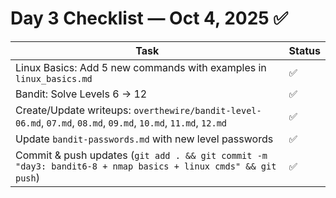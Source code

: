 # Day 3 Checklist — Oct 4, 2025 ✅

| Task | Status |
|------|--------|
| Linux Basics: Add 5 new commands with examples in `linux_basics.md` | ✅ |
| Bandit: Solve Levels 6 → 12 | ✅ |
| Create/Update writeups: `overthewire/bandit-level-06.md`, `07.md`, `08.md`, `09.md`, `10.md`, `11.md`, `12.md` | ✅ |
| Update `bandit-passwords.md` with new level passwords | ✅ |
| Commit & push updates (`git add . && git commit -m "day3: bandit6-8 + nmap basics + linux cmds" && git push`) | ✅ |
